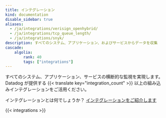 ```yaml
---
title: インテグレーション
kind: documentation
disable_sidebar: true
aliases:
  - /ja/integrations/verisign_openhybrid/
  - /ja/integrations/tcp_queue_length/
  - /ja/integrations/snyk/
description: すべてのシステム、アプリケーション、およびサービスからデータを収集
cascade:
    algolia:
        rank: 40
        tags: ["integrations"]
---
```

すべてのシステム、アプリケーション、サービスの横断的な監視を実現します。Datadog が提供する {{< translate key="integration_count" >}} 以上の組み込みインテグレーションをご活用ください。

インテグレーションとは何でしょうか？ [インテグレーションをご紹介します][1]

{{< integrations >}}

[1]: /ja/getting_started/integrations/